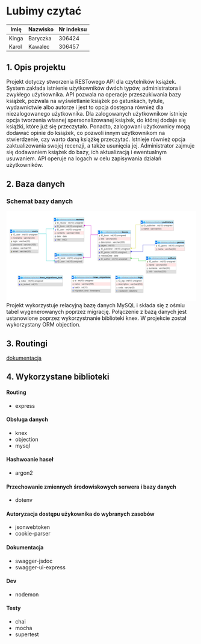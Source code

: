 # Lubimy czytać

|Imię     |Nazwisko   |Nr indeksu   |
|---------|:----------|:------------|
|Kinga    |Baryczka   |306424       |
|Karol    |Kawalec    |306457       |

## 1. Opis projektu

Projekt dotyczy stworzenia RESTowego API dla czytelników książek. System zakłada 
istnienie użytkowników dwóch typów, administratora i zwykłego użytkownika. 
API pozwala na operacje przeszukiwania bazy książek, pozwala na wyświetlanie 
książek po gatunkach, tytule, wydawnictwie albo autorze i jest to opcja dostępna również dla 
niezalogowanego użytkownika. Dla zalogowanych użytkownikow istnieje opcja tworzenia 
własnej spersonalizowanej książek, do której dodaje się książki, które już się 
przeczytało. Ponadto, zalogowani użytkownicy mogą dodawać opinie do książek, co 
pozwoli innym użytkownikom na stwierdzenie, czy warto daną książkę przeczytać. 
Istnieje również opcja zaktualizowania swojej recenzji, a także usunięcia jej.
Administrator zajmuje się dodawaniem książek do bazy, ich aktualizacją i 
ewentualnym usuwaniem.  API operuje na logach w celu zapisywania działań użytkowników.


## 2. Baza danych

### Schemat bazy danych 
![Alt text](./resources/Schemat%20bazy.png)
Projekt wykorzystuje relacyjną bazę danych MySQL i składa się z ośmiu tabel 
wygenerowanych poprzez migrację. Połączenie z bazą danych jest ustanowione poprzez 
wykorzystnanie biblioteki knex. W projekcie został wykorzystany ORM objection.

## 3. Routingi

[dokumentacja](./resources/Swagger%20UI.html)

## 4. Wykorzystane biblioteki
#### Routing
* express
#### Obsługa danych
* knex
* objection
* mysql
#### Hashwoanie haseł
* argon2
#### Przechowanie zmiennych środowiskowych serwera i bazy danych
* dotenv
#### Autoryzacja dostępu użykownika do wybranych zasobów 
* jsonwebtoken
* cookie-parser 
#### Dokumentacja
* swagger-jsdoc
* swagger-ui-express
#### Dev
* nodemon
#### Testy
* chai
* mocha
* supertest
